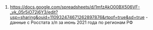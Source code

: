 1. https://docs.google.com/spreadsheets/d/1mfzAkO00BX506VF-_yk_05r5iO72j6Y3/edit?usp=sharing&ouid=110932474671262897876&rtpof=true&sd=true - данные с Росстата з/п за июнь 2021 года по регионам РФ